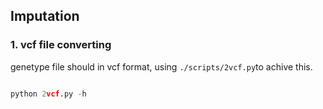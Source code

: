 ## Imputation

### 1. vcf file converting

genetype file should in vcf format, using ```./scripts/2vcf.py```to achive this.

```python

python 2vcf.py -h

```

